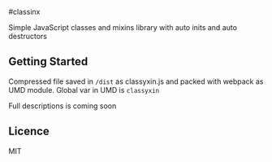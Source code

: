 #classinx

Simple JavaScript classes and mixins library with auto inits and auto destructors

Getting Started
-----

Compressed file saved in `/dist` as classyxin.js and packed with webpack as UMD module. Global var in UMD is `classyxin`

Full descriptions is coming soon


Licence
-----

MIT